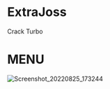 # ExtraJoss
Crack Turbo 

# MENU
![Screenshot_20220825_173244](https://user-images.githubusercontent.com/98962829/186631215-e5bbff37-4dea-4db0-b99c-96266322a707.jpg)


